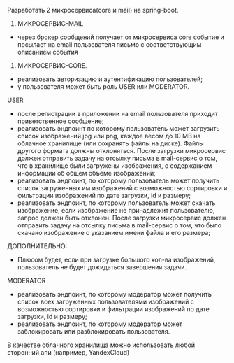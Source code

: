 Разработать 2 микросервиса(core и mail) на spring-boot.

1. МИКРОСЕРВИС-MAIL
- через брокер сообщений получает от микросервиса core событие и посылает на email пользователя письмо с соответствующим описанием события
1. МИКРОСЕРВИС-CORE.
- реализовать авторизацию и аутентификацию пользователей;
- у пользователя может быть роль USER или MODERATOR.

USER

- после регистрации в приложении на email пользователя приходит приветственное сообщение;
- реализовать эндпоинт по которому пользователь может загрузить список изображений jpg или png, каждое весом до 10 MB на облачное хранилище (или сохранять файлы на диске).
Файлы другого формата должны отклоняться. После загрузки микросервис должен отправить задачу на отсылку письма в mail-сервис о том,
что в хранилище были загружены изображения, с содержанием информации об общем объёме изображений;
- реализовать эндпоинт, по которому пользователь может получить список загруженных им изображений с возможностью сортировки и фильтрации изображений
по дате загрузки, id и размеру;
- реализовать эндпоинт, по которому пользователь может скачать изображение, если изображение не принадлежит пользователю, запрос должен быть отклонен.
После загрузки микросервис должен отправить задачу на отсылку письма в mail-сервис о том, что было скачано изображение c указанием имени файла и его размера;

ДОПОЛНИТЕЛЬНО:

- Плюсом будет, если при загрузке большого кол-ва изображений, пользователь не будет дожидаться завершения задачи.

MODERATOR

- реализовать эндпоинт, по которому модератор может получить список всех загруженных пользователями изображений с возможностью сортировки и фильтрации изображений
по дате загрузки, id и размеру;
- реализовать эндпоинт, по которому модератор может заблокировать или разблокировать пользователя.

В качестве облачного хранилища можно использовать любой сторонний апи (например, YandexCloud)
